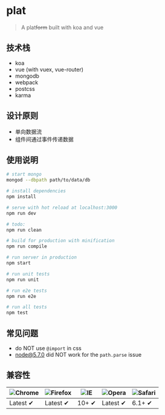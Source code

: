 # plat

> A plat<del>form</del> built with koa and vue

## 技术栈

- koa
- vue (with vuex, vue-router)
- mongodb
- webpack
- postcss
- karma

## 设计原则

- 单向数据流
- 组件间通过事件传递数据

## 使用说明

``` bash
# start mongo
mongod --dbpath path/to/data/db

# install dependencies
npm install

# serve with hot reload at localhost:3000
npm run dev

# todo:
npm run clean

# build for production with minification
npm run compile

# run server in production
npm start

# run unit tests
npm run unit

# run e2e tests
npm run e2e

# run all tests
npm test
```

## 常见问题

- do NOT use `@import` in css
- node@5.7.0 did NOT work for the `path.parse` issue

## 兼容性

![Chrome](https://raw.github.com/alrra/browser-logos/master/chrome/chrome_48x48.png) | ![Firefox](https://raw.github.com/alrra/browser-logos/master/firefox/firefox_48x48.png) | ![IE](https://raw.github.com/alrra/browser-logos/master/internet-explorer/internet-explorer_48x48.png) | ![Opera](https://raw.github.com/alrra/browser-logos/master/opera/opera_48x48.png) | ![Safari](https://raw.github.com/alrra/browser-logos/master/safari/safari_48x48.png)
--- | --- | --- | --- | --- |
Latest ✔ | Latest ✔ | 10+ ✔ | Latest ✔ | 6.1+ ✔ |
